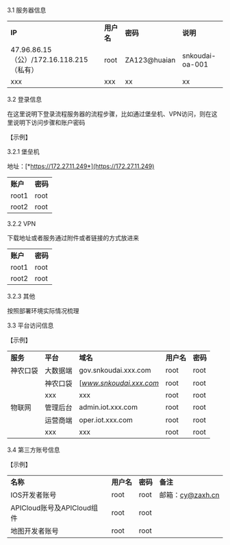3.1 服务器信息

|               |            |          |          |
| ------------- | ---------- | -------- | -------- |
| **IP**        | **用户名** | **密码** | **说明** |
| 47.96.86.15（公）/172.16.118.215（私有） | root       | ZA123@huaian     | snkoudai-oa-001 |
| xxx           | xxx        | xx       | xx       |

3.2 登录信息

在这里说明下登录流程服务器的流程步骤，比如通过堡垒机、VPN访问，则在这里说明下访问步骤和账户密码

【示例】

3.2.1 堡垒机

地址：[*https://172.27.11.249*](https://172.27.11.249)

|          |          |
| -------- | -------- |
| **账户** | **密码** |
| root1    | root     |
| root2    | root     |

3.2.2 VPN

下载地址或者服务通过附件或者链接的方式放进来

|          |          |
| -------- | -------- |
| **账户** | **密码** |
| root1    | root     |
| root2    | root     |

3.2.3 其他

按照部署环境实际情况梳理

3.3 平台访问信息

【示例】

|          |          |                         |            |          |
| -------- | -------- | ----------------------- | ---------- | -------- |
| **服务** | **平台** | **域名**                | **用户名** | **密码** |
| 神农口袋 | 大数据端 | gov.snkoudai.xxx.com    | root       | root     |
|          | 神农口袋 | [*www.snkoudai.xxx.com* | root       | root     |
|          | xxx      | xxx                     | root       | root     |
| 物联网   | 管理后台 | admin.iot.xxx.com       | root       | root     |
|          | 运营商端 | oper.iot.xxx.com        | root       | root     |
|          | xxx      | xxx                     | root       | root     |

3.4 第三方账号信息

【示例】

|                            |            |          |                  |
| -------------------------- | ---------- | -------- | ---------------- |
| **名称**                   | **用户名** | **密码** | **备注**         |
| IOS开发者账号              | root       | root     | 邮箱：cy@zaxh.cn |
| APICloud账号及APICloud组件 | root       | root     |                  |
| 地图开发者账号             | root       | root     |                  |
